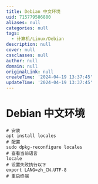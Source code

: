 ```yaml
---
title: Debian 中文环境
uid: 715779586880
aliases: null
categories: null
tags:
  - 计算机/Linux/Debian
description: null
cover: null
cssclasses: null
author: null
domain: null
originalLink: null
createTime: '2024-04-19 13:37:45'
updateTime: '2024-04-19 13:37:45'
---
```


# Debian 中文环境

```shell
# 安装
apt install locales
# 配置
sudo dpkg-reconfigure locales
# 查看当前语言
locale
# 设置失败执行以下
export LANG=zh_CN.UTF-8
# 重启终端
```
